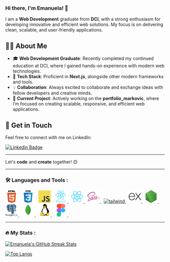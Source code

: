 ### Hi there, I'm Emanuela! 👋

I am a **Web Development** graduate from **DCI**, with a strong enthusiasm for developing innovative and efficient web solutions. My focus is on delivering clean, scalable, and user-friendly applications.

## 👩‍💻 About Me
- 🎓 **Web Development Graduate**: Recently completed my continued education at DCI, where I gained hands-on experience with modern web technologies.
- 🌱 **Tech Stack**: Proficient in **Next.js**, alongside other modern frameworks and tools.
- 💡 **Collaboration**: Always excited to collaborate and exchange ideas with fellow developers and creative minds.
- 🔧 **Current Project**: Actively working on the **portfolio_markovic**, where I’m focused on creating scalable, responsive, and efficient web applications.

## 🔗 Get in Touch

Feel free to connect with me on LinkedIn:

[![Linkedin Badge](https://img.shields.io/badge/-Emanuela_Markovic-blue?style=flat&logo=Linkedin&logoColor=white)](https://www.linkedin.com/in/emanuela-markovic-5518bb2b7/)


---

Let's **code** and **create** together! 😊 

---

### :hammer_and_wrench: Languages and Tools :
<p align="left">
<a href="https://www.w3.org/html/" target="_blank" rel="noreferrer"> <img src="https://raw.githubusercontent.com/devicons/devicon/master/icons/html5/html5-original-wordmark.svg" alt="html5" width="40" height="40"/></a> &nbsp;
<a href="https://www.w3schools.com/css/" target="_blank" rel="noreferrer"> <img src="https://raw.githubusercontent.com/devicons/devicon/master/icons/css3/css3-original-wordmark.svg" alt="css3" width="40" height="40"/></a> &nbsp;
<a href="https://developer.mozilla.org/en-US/docs/Web/JavaScript" target="_blank" rel="noreferrer"> <img src="https://raw.githubusercontent.com/devicons/devicon/master/icons/javascript/javascript-original.svg" alt="javascript" width="40" height="40"/></a> &nbsp;
<a href="https://reactjs.org/" target="_blank" rel="noreferrer"> <img src="https://raw.githubusercontent.com/devicons/devicon/master/icons/react/react-original-wordmark.svg" alt="react" width="40" height="40"/> </a> &nbsp;
<a href="https://reactnative.dev/" target="_blank" rel="noreferrer"> <img src="https://raw.githubusercontent.com/devicons/devicon/master/icons/react/react-original.svg" alt="react-native" width="40" height="40"/> </a> &nbsp;
<a href="https://sass-lang.com/" target="_blank" rel="noreferrer"> <img src="https://raw.githubusercontent.com/devicons/devicon/master/icons/sass/sass-original.svg" alt="sass" width="40" height="40"/> </a> &nbsp;
<a href="https://tailwindcss.com/" target="_blank" rel="noreferrer"> <img src="https://simpleicons.org/icons/tailwindcss.svg" alt="tailwind" width="40" height="40"/> </a> &nbsp;
<a href="https://expressjs.com" target="_blank" rel="noreferrer"> <img src="https://raw.githubusercontent.com/devicons/devicon/c5378d6c2510ffa0b3e4475af95618a8048d6cf1/icons/express/express-original.svg" alt="express" width="40" height="40"/> </a> &nbsp;
<a href="https://nodejs.org" target="_blank" rel="noreferrer"> <img src="https://raw.githubusercontent.com/devicons/devicon/c5378d6c2510ffa0b3e4475af95618a8048d6cf1/icons/nodejs/nodejs-original.svg" alt="nodejs" width="40" height="40"/> </a> &nbsp;
<a href="https://www.postgresql.org" target="_blank" rel="noreferrer"> <img src="https://raw.githubusercontent.com/devicons/devicon/master/icons/postgresql/postgresql-original-wordmark.svg" alt="postgresql" width="40" height="40"/> </a> &nbsp;
<a href="https://www.mongodb.com" target="_blank" rel="noreferrer"> <img src="https://raw.githubusercontent.com/devicons/devicon/master/icons/mongodb/mongodb-original.svg" alt="mongoDB" width="40" height="40"/> </a> &nbsp;
<a href="https://www.linux.org" target="_blank" rel="noreferrer"> <img src="https://raw.githubusercontent.com/devicons/devicon/master/icons/linux/linux-original.svg" alt="linux" width="40" height="40"/> </a> &nbsp;
  <a href="https://www.figma.com" target="_blank" rel="noreferrer">
    <img src="https://raw.githubusercontent.com/devicons/devicon/master/icons/figma/figma-original.svg" alt="figma" width="40" height="40"/>
  </a> &nbsp;
</p>

---

### :fire: My Stats :
<a href="https://github-readme-streak-stats.herokuapp.com?user=emanuelamarkovic">
  <img src="https://github-readme-streak-stats.herokuapp.com/?user=emanuelamarkovic" alt="Emanuela's GitHub Streak Stats" />
</a>

[![Top Langs](https://github-readme-stats.vercel.app/api/top-langs/?username=emanuelamarkovic)](https://github.com/anuraghazra/github-readme-stats)
